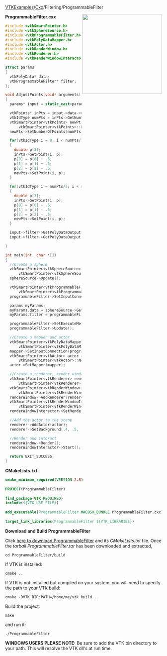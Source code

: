[VTKExamples](Home)/[Cxx](Cxx)/Filtering/ProgrammableFilter

<img align="right" src="https://github.com/lorensen/VTKExamples/raw/master/Testing/Baseline/Filtering/TestProgrammableFilter.png" width="256" />

**ProgrammableFilter.cxx**
```c++
#include <vtkSmartPointer.h>
#include <vtkSphereSource.h>
#include <vtkProgrammableFilter.h>
#include <vtkPolyDataMapper.h>
#include <vtkActor.h>
#include <vtkRenderWindow.h>
#include <vtkRenderer.h>
#include <vtkRenderWindowInteractor.h>

struct params
{
  vtkPolyData* data;
  vtkProgrammableFilter* filter;
};

void AdjustPoints(void* arguments)
{
  params* input = static_cast<params*>(arguments);

  vtkPoints* inPts = input->data->GetPoints();
  vtkIdType numPts = inPts->GetNumberOfPoints();
  vtkSmartPointer<vtkPoints> newPts =
      vtkSmartPointer<vtkPoints>::New();
  newPts->SetNumberOfPoints(numPts);

  for(vtkIdType i = 0; i < numPts/2; i++)
  {
    double p[3];
    inPts->GetPoint(i, p);
    p[0] = p[0] + .5;
    p[1] = p[1] + .5;
    p[2] = p[2] + .5;
    newPts->SetPoint(i, p);
  }

  for(vtkIdType i = numPts/2; i < numPts; i++)
  {
    double p[3];
    inPts->GetPoint(i, p);
    p[0] = p[0] - .5;
    p[1] = p[1] - .5;
    p[2] = p[2] - .5;
    newPts->SetPoint(i, p);
  }

  input->filter->GetPolyDataOutput()->CopyStructure(input->data);
  input->filter->GetPolyDataOutput()->SetPoints(newPts);

}

int main(int, char *[])
{
  //Create a sphere
  vtkSmartPointer<vtkSphereSource> sphereSource =
      vtkSmartPointer<vtkSphereSource>::New();
  sphereSource->Update();

  vtkSmartPointer<vtkProgrammableFilter> programmableFilter =
      vtkSmartPointer<vtkProgrammableFilter>::New();
  programmableFilter->SetInputConnection(sphereSource->GetOutputPort());

  params myParams;
  myParams.data = sphereSource->GetOutput();
  myParams.filter = programmableFilter;

  programmableFilter->SetExecuteMethod(AdjustPoints, &myParams);
  programmableFilter->Update();

  //Create a mapper and actor
  vtkSmartPointer<vtkPolyDataMapper> mapper =
      vtkSmartPointer<vtkPolyDataMapper>::New();
  mapper->SetInputConnection(programmableFilter->GetOutputPort());
  vtkSmartPointer<vtkActor> actor =
      vtkSmartPointer<vtkActor>::New();
  actor->SetMapper(mapper);

  //Create a renderer, render window, and interactor
  vtkSmartPointer<vtkRenderer> renderer =
      vtkSmartPointer<vtkRenderer>::New();
  vtkSmartPointer<vtkRenderWindow> renderWindow =
      vtkSmartPointer<vtkRenderWindow>::New();
  renderWindow->AddRenderer(renderer);
  vtkSmartPointer<vtkRenderWindowInteractor> renderWindowInteractor =
      vtkSmartPointer<vtkRenderWindowInteractor>::New();
  renderWindowInteractor->SetRenderWindow(renderWindow);

  //Add the actor to the scene
  renderer->AddActor(actor);
  renderer->SetBackground(.4, .5, .6); // Background color white

  //Render and interact
  renderWindow->Render();
  renderWindowInteractor->Start();

  return EXIT_SUCCESS;
}
```
**CMakeLists.txt**
```cmake
cmake_minimum_required(VERSION 2.8)
 
PROJECT(ProgrammableFilter)
 
find_package(VTK REQUIRED)
include(${VTK_USE_FILE})
 
add_executable(ProgrammableFilter MACOSX_BUNDLE ProgrammableFilter.cxx)
 
target_link_libraries(ProgrammableFilter ${VTK_LIBRARIES})
```

**Download and Build ProgrammableFilter**

Click [here to download ProgrammableFilter](https://github.com/lorensen/VTKWikiExamplesTarballs/raw/master/ProgrammableFilter.tar) and its *CMakeLists.txt* file.
Once the *tarball ProgrammableFilter.tar* has been downloaded and extracted,
```
cd ProgrammableFilter/build 
```
If VTK is installed:
```
cmake ..
```
If VTK is not installed but compiled on your system, you will need to specify the path to your VTK build:
```
cmake -DVTK_DIR:PATH=/home/me/vtk_build ..
```
Build the project:
```
make
```
and run it:
```
./ProgrammableFilter
```
**WINDOWS USERS PLEASE NOTE:** Be sure to add the VTK bin directory to your path. This will resolve the VTK dll's at run time.

